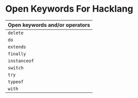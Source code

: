 # Open Keywords For Hacklang

| **Open keywords and/or operators**
| ------------------------------------------------------------------ |
| `delete` |
| `do` |
| `extends` |
| `finally` |
| `instanceof`|
| `switch` |
| `try` |
| `typeof` |
| `with` |
